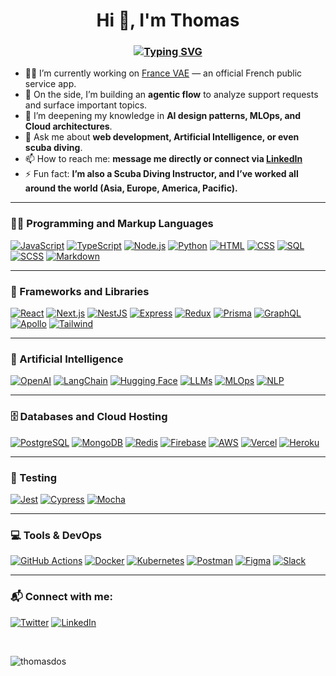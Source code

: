 <h1 align="center">Hi 👋, I'm <strong>Thomas</strong></h1>
<h3 align="center"> 
<a href="https://git.io/typing-svg"><img src="https://readme-typing-svg.demolab.com?font=Poppins&size=30&duration=2500&pause=1000&color=F7C01F&background=FFFFFF00&center=true&vCenter=true&multiline=true&repeat=false&width=435&height=100&lines=Full+Stack+Web+Developer;%26%26+AI+Engineer" alt="Typing SVG" /></a>
</h3>

- 👨‍💻 I’m currently working on [France VAE](https://vae.gouv.fr/) — an official French public service app.  
- 🧠 On the side, I’m building an **agentic flow** to analyze support requests and surface important topics.  
- 🌱 I’m deepening my knowledge in **AI design patterns, MLOps, and Cloud architectures**.  
- 💬 Ask me about **web development, Artificial Intelligence, or even scuba diving**.  
- 📫 How to reach me: **message me directly or connect via [LinkedIn](https://www.linkedin.com/in/thomasdosanjos/)**  
- ⚡ Fun fact: **I’m also a Scuba Diving Instructor, and I’ve worked all around the world (Asia, Europe, America, Pacific).**

---

<h3>👨‍💻 Programming and Markup Languages</h3>

<p>
  <a href="#"><img alt="JavaScript" src="https://img.shields.io/badge/JavaScript-F7DF1E.svg?logo=javascript&logoColor=black"></a>
  <a href="#"><img alt="TypeScript" src="https://img.shields.io/badge/TypeScript-007ACC.svg?logo=typescript&logoColor=white"></a>
  <a href="#"><img alt="Node.js" src="https://img.shields.io/badge/Node.js-43853D.svg?logo=node.js&logoColor=white"></a>
  <a href="#"><img alt="Python" src="https://img.shields.io/badge/Python-3776AB?style=flat&logo=python&logoColor=white"></a>
  <a href="#"><img alt="HTML" src="https://img.shields.io/badge/HTML-E34F26.svg?logo=html5&logoColor=white"></a>
  <a href="#"><img alt="CSS" src="https://img.shields.io/badge/CSS-1572B6.svg?logo=css3&logoColor=white"></a>
  <a href="#"><img alt="SQL" src="https://custom-icon-badges.demolab.com/badge/SQL-025E8C.svg?logo=database&logoColor=white"></a>
  <a href="#"><img alt="SCSS" src="https://img.shields.io/badge/SASS-hotpink.svg?style=flat&logo=SASS&logoColor=white"></a>
  <a href="#"><img alt="Markdown" src="https://img.shields.io/badge/Markdown-000000.svg?logo=markdown&logoColor=white"></a>
</p>

---

<h3>🧰 Frameworks and Libraries</h3>

<p>
  <a href="#"><img alt="React" src="https://img.shields.io/badge/React-20232a.svg?logo=react&logoColor=%2361DAFB"></a>
  <a href="#"><img alt="Next.js" src="https://img.shields.io/badge/Next.js-000000.svg?logo=nextdotjs&logoColor=white"></a>
  <a href="#"><img alt="NestJS" src="https://img.shields.io/badge/nestjs-%23E0234E.svg?logo=nestjs&logoColor=white"></a>
  <a href="#"><img alt="Express" src="https://img.shields.io/badge/Express.js-404d59.svg?logo=express&logoColor=white"></a>
  <a href="#"><img alt="Redux" src="https://img.shields.io/badge/redux-%23593d88.svg?logo=redux&logoColor=white"></a>
  <a href="#"><img alt="Prisma" src="https://img.shields.io/badge/Prisma-3982CE.svg?logo=prisma&logoColor=white"></a>
  <a href="#"><img alt="GraphQL" src="https://img.shields.io/badge/-GraphQL-E10098?logo=graphql&logoColor=white"></a>
  <a href="#"><img alt="Apollo" src="https://img.shields.io/badge/-ApolloGraphQL-311C87?logo=apollo-graphql"></a>
  <a href="#"><img alt="Tailwind" src="https://img.shields.io/badge/tailwindcss-%2338B2AC.svg?logo=tailwind-css&logoColor=white"></a>
</p>

---

<h3>🤖 Artificial Intelligence</h3>

<p>
  <a href="#"><img alt="OpenAI" src="https://img.shields.io/badge/OpenAI-412991?style=flat&logo=openai&logoColor=white"></a>
  <a href="#"><img alt="LangChain" src="https://img.shields.io/badge/LangChain-1C3C3C?style=flat&logo=chainlink&logoColor=white"></a>
  <a href="#"><img alt="Hugging Face" src="https://img.shields.io/badge/HuggingFace-ffcc00.svg?logo=huggingface&logoColor=black"></a>
  <a href="#"><img alt="LLMs" src="https://img.shields.io/badge/LLMs-000000?style=flat&logo=ai&logoColor=white"></a>
  <a href="#"><img alt="MLOps" src="https://img.shields.io/badge/MLOps-2E86C1?style=flat&logo=mlflow&logoColor=white"></a>
  <a href="#"><img alt="NLP" src="https://img.shields.io/badge/NLP-FF5733?style=flat&logo=natural-language-processing&logoColor=white"></a>
</p>

---

<h3>🗄️ Databases and Cloud Hosting</h3>

<p>
  <a href="#"><img alt="PostgreSQL" src="https://img.shields.io/badge/PostgreSQL-316192.svg?logo=postgresql&logoColor=white"></a>
  <a href="#"><img alt="MongoDB" src="https://img.shields.io/badge/MongoDB-4ea94b.svg?logo=mongodb&logoColor=white"></a>
  <a href="#"><img alt="Redis" src="https://img.shields.io/badge/Redis-DD0031.svg?logo=redis&logoColor=white"></a>
  <a href="#"><img alt="Firebase" src="https://img.shields.io/badge/Firebase-039BE5?logo=Firebase&logoColor=white"></a>
  <a href="#"><img alt="AWS" src="https://img.shields.io/badge/AWS-%23FF9900.svg?logo=amazon-aws&logoColor=white"></a>
  <a href="#"><img alt="Vercel" src="https://img.shields.io/badge/Vercel-000000.svg?logo=vercel&logoColor=white"></a>
  <a href="#"><img alt="Heroku" src="https://img.shields.io/badge/Heroku-430098.svg?logo=heroku&logoColor=white"></a>
</p>

---

<h3>🧪 Testing</h3>

<p>
  <a href="#"><img alt="Jest" src="https://img.shields.io/badge/jest-%23C21325.svg?logo=jest&logoColor=white"></a>
  <a href="#"><img alt="Cypress" src="https://img.shields.io/badge/cypress-%2320232a.svg?logo=cypress&logoColor=058a5e"></a>
  <a href="#"><img alt="Mocha" src="https://img.shields.io/badge/mocha-%238D6748.svg?logo=mocha&logoColor=white"></a>
</p>

---

<h3>💻 Tools & DevOps</h3>

<p>
  <a href="#"><img alt="GitHub Actions" src="https://img.shields.io/badge/GitHub%20Actions-2671E5.svg?logo=github-actions&logoColor=white"></a>
  <a href="#"><img alt="Docker" src="https://img.shields.io/badge/Docker-2496ED.svg?logo=docker&logoColor=white"></a>
  <a href="#"><img alt="Kubernetes" src="https://img.shields.io/badge/Kubernetes-326ce5.svg?logo=kubernetes&logoColor=white"></a>
  <a href="#"><img alt="Postman" src="https://img.shields.io/badge/Postman-FF6C37.svg?logo=postman&logoColor=white"></a>
  <a href="#"><img alt="Figma" src="https://img.shields.io/badge/Figma-F24E1E.svg?logo=figma&logoColor=white"></a>
  <a href="#"><img alt="Slack" src="https://img.shields.io/badge/Slack-4A154B.svg?logo=slack&logoColor=white"></a>
</p>

---

<h3 align="left">📬 Connect with me:</h3>

<p align="left">
<a href="https://twitter.com/thomas_dev_" target="blank"><img src="https://img.shields.io/badge/Twitter-%231DA1F2.svg?style=for-the-badge&logo=Twitter&logoColor=white" alt="Twitter"/></a>
<a href="https://linkedin.com/in/thomasdosanjos" target="blank"><img src="https://img.shields.io/badge/LinkedIn-%230077B5.svg?style=for-the-badge&logo=linkedin&logoColor=white" alt="LinkedIn"/></a>
</p>

<br/>

<p><img align="left" src="https://github-readme-stats.vercel.app/api/top-langs?username=thomasdos&show_icons=true&locale=en&layout=compact" alt="thomasdos" /></p>
